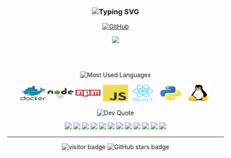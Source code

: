 <!-- Header Animasi -->
<h3 align="center">
  <img src="https://readme-typing-svg.herokuapp.com?font=Anton&size=25&pause=1000&color=F7F7F7&center=true&vCenter=true&width=500&lines=🏁+START+YOUR+ENGINES+🏁;I'm+Azzoxil,+Welcome+To+My+Github;Speeding+Through+Tech" alt="Typing SVG" />
</h3>


<p align="center">
  <a href="https://github.com/azzoxil98">
    <img src="https://img.shields.io/badge/GitHub-%23181717.svg?style=for-the-badge&logo=github&logoColor=white" alt="GitHub"/>
  </a>
</p>

<!-- GIF Avatar -->
<div id="header" align="center">
  <img src="https://raw.githubusercontent.com/Azzoxil98/Azzoxil98/main/gif/2.gif" width="200">
</div>


<!-- Media Sosial 
<p align="center">

  <a href="https://twitter.com/" target="_blank">
    <img src="https://img.shields.io/badge/Twitter-1DA1F2?style=for-the-badge&logo=twitter&logoColor=white" alt="Twitter Badge"/>
  </a>
    <a href="https://t.me/" target="_blank">
    <img src="https://img.shields.io/badge/Telegram-2CA5E0?style=for-the-badge&logo=telegram&logoColor=white" alt="Telegram Badge"/>
  </a>
  <a href="mailto:azzoxill@gmail.com">
    <img src="https://img.shields.io/badge/Gmail-D14836?style=for-the-badge&logo=gmail&logoColor=white" alt="Gmail Badge"/>
  </a>
</p> -->

<!-- GitHub Stats 
<p align="center">
  <a href="https://git.io/streak-stats">
    <img src="https://github-readme-streak-stats.herokuapp.com?user=azzoxil98&theme=tokyonight&hide_border=true&date_format=j%20M%5B%20Y%5D" alt="GitHub Streak" />
  </a> 
 <p align="center">
  <img src="https://github-readme-stats.vercel.app/api?username=azzoxil98&show_icons=true&theme=tokyonight&hide_border=true" alt="GitHub Stats" /> -->
  <br><br> 
    <p align="center">
  <img src="https://github-readme-stats.vercel.app/api/top-langs/?username=azzoxil98&layout=compact&theme=tokyonight&hide_border=true" alt="Most Used Languages"/>
</p>

<!-- Tech Stack -->
<p align="center">
  <img src="https://github.com/devicons/devicon/blob/master/icons/docker/docker-original-wordmark.svg" title="Docker" alt="Docker" width="60" height="40"/>
  <img src="https://github.com/devicons/devicon/blob/master/icons/nodejs/nodejs-original-wordmark.svg" title="NodeJS" alt="NodeJS" width="60" height="40"/>
  <img src="https://github.com/devicons/devicon/blob/master/icons/npm/npm-original-wordmark.svg" title="Npm" alt="Npm" width="60" height="40"/>
  <img src="https://github.com/devicons/devicon/blob/master/icons/javascript/javascript-original.svg" title="JavaScript" alt="JavaScript" width="60" height="40"/>
  <img src="https://github.com/devicons/devicon/blob/master/icons/react/react-original-wordmark.svg" title="React" alt="React" width="60" height="40"/>
  <img src="https://github.com/devicons/devicon/blob/master/icons/python/python-original.svg" title="Python" alt="Python" width="60" height="40"/>
  <img src="https://github.com/devicons/devicon/blob/master/icons/linux/linux-original.svg" title="Linux" alt="Linux" width="60" height="40"/>
</p>

<!-- Trophy 
<h3 align="center">🏆 GitHub Achievements</h3>
<p align="center">
  <img src="https://github-profile-trophy.vercel.app/?username=azzoxil98&theme=tokyonight&no-frame=true&no-bg=true" alt="GitHub Trophy"/>
</p> -->

<!-- Quotes -->
<p align="center">
  <img src="https://quotes-github-readme.vercel.app/api?type=horizontal&theme=tokyonight" alt="Dev Quote"/>
</p>


<!-- Footer -->
<div align="center">
  <img src="https://i.giphy.com/media/v1.Y2lkPTc5MGI3NjExbm9zMnViNnZ4cWpqc3l6bHB5cHoyMGdwdHFpNDE0cG91NHNmbnZ3diZlcD12MV9pbnRlcm5hbF9naWZfYnlfaWQmY3Q9cw/qAXDUie0dPweocOvnw/giphy.gif" width="50"/>
  <img src="https://i.giphy.com/media/v1.Y2lkPTc5MGI3NjExbm9zMnViNnZ4cWpqc3l6bHB5cHoyMGdwdHFpNDE0cG91NHNmbnZ3diZlcD12MV9pbnRlcm5hbF9naWZfYnlfaWQmY3Q9cw/qAXDUie0dPweocOvnw/giphy.gif" width="50"/>
  <img src="https://i.giphy.com/media/v1.Y2lkPTc5MGI3NjExbm9zMnViNnZ4cWpqc3l6bHB5cHoyMGdwdHFpNDE0cG91NHNmbnZ3diZlcD12MV9pbnRlcm5hbF9naWZfYnlfaWQmY3Q9cw/qAXDUie0dPweocOvnw/giphy.gif" width="50"/>
  <img src="https://i.giphy.com/media/v1.Y2lkPTc5MGI3NjExbm9zMnViNnZ4cWpqc3l6bHB5cHoyMGdwdHFpNDE0cG91NHNmbnZ3diZlcD12MV9pbnRlcm5hbF9naWZfYnlfaWQmY3Q9cw/qAXDUie0dPweocOvnw/giphy.gif" width="50"/>
  <img src="https://i.giphy.com/media/v1.Y2lkPTc5MGI3NjExbm9zMnViNnZ4cWpqc3l6bHB5cHoyMGdwdHFpNDE0cG91NHNmbnZ3diZlcD12MV9pbnRlcm5hbF9naWZfYnlfaWQmY3Q9cw/qAXDUie0dPweocOvnw/giphy.gif" width="50"/>
  <img src="https://i.giphy.com/media/v1.Y2lkPTc5MGI3NjExbm9zMnViNnZ4cWpqc3l6bHB5cHoyMGdwdHFpNDE0cG91NHNmbnZ3diZlcD12MV9pbnRlcm5hbF9naWZfYnlfaWQmY3Q9cw/qAXDUie0dPweocOvnw/giphy.gif" width="50"/>
  <img src="https://i.giphy.com/media/v1.Y2lkPTc5MGI3NjExbm9zMnViNnZ4cWpqc3l6bHB5cHoyMGdwdHFpNDE0cG91NHNmbnZ3diZlcD12MV9pbnRlcm5hbF9naWZfYnlfaWQmY3Q9cw/qAXDUie0dPweocOvnw/giphy.gif" width="50"/>
  <img src="https://i.giphy.com/media/v1.Y2lkPTc5MGI3NjExbm9zMnViNnZ4cWpqc3l6bHB5cHoyMGdwdHFpNDE0cG91NHNmbnZ3diZlcD12MV9pbnRlcm5hbF9naWZfYnlfaWQmY3Q9cw/qAXDUie0dPweocOvnw/giphy.gif" width="50"/>
  <img src="https://i.giphy.com/media/v1.Y2lkPTc5MGI3NjExbm9zMnViNnZ4cWpqc3l6bHB5cHoyMGdwdHFpNDE0cG91NHNmbnZ3diZlcD12MV9pbnRlcm5hbF9naWZfYnlfaWQmY3Q9cw/qAXDUie0dPweocOvnw/giphy.gif" width="50"/>
  <img src="https://i.giphy.com/media/v1.Y2lkPTc5MGI3NjExbm9zMnViNnZ4cWpqc3l6bHB5cHoyMGdwdHFpNDE0cG91NHNmbnZ3diZlcD12MV9pbnRlcm5hbF9naWZfYnlfaWQmY3Q9cw/qAXDUie0dPweocOvnw/giphy.gif" width="50"/>
  <img src="https://i.giphy.com/media/v1.Y2lkPTc5MGI3NjExbm9zMnViNnZ4cWpqc3l6bHB5cHoyMGdwdHFpNDE0cG91NHNmbnZ3diZlcD12MV9pbnRlcm5hbF9naWZfYnlfaWQmY3Q9cw/qAXDUie0dPweocOvnw/giphy.gif" width="50"/>
  <img src="https://i.giphy.com/media/v1.Y2lkPTc5MGI3NjExbm9zMnViNnZ4cWpqc3l6bHB5cHoyMGdwdHFpNDE0cG91NHNmbnZ3diZlcD12MV9pbnRlcm5hbF9naWZfYnlfaWQmY3Q9cw/qAXDUie0dPweocOvnw/giphy.gif" width="50"/>
</div>

---

<div align="center">
  <img src="https://komarev.com/ghpvc/?username=azzoxil98&label=Visitors&color=0e75b6&style=flat" alt="visitor badge"/>
  <img src="https://img.shields.io/github/stars/Azzoxil98?style=flat&label=Stars&color=yellow" alt="GitHub stars badge"/>
</div>






 
 
  
